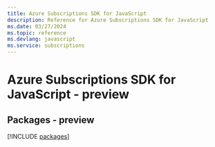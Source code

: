 ```yaml
---
title: Azure Subscriptions SDK for JavaScript
description: Reference for Azure Subscriptions SDK for JavaScript
ms.date: 03/27/2024
ms.topic: reference
ms.devlang: javascript
ms.service: subscriptions
---
```

# Azure Subscriptions SDK for JavaScript - preview
## Packages - preview
[!INCLUDE [packages](subscriptions-index.md)]